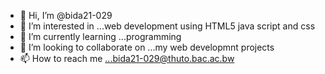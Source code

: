 - 👋 Hi, I’m @bida21-029
- 👀 I’m interested in ...web development using HTML5 java script and css
- 🌱 I’m currently learning ...programming
- 💞️ I’m looking to collaborate on ...my web developmnt projects
- 📫 How to reach me ...bida21-029@thuto.bac.ac.bw

<!---
bida21-029/bida21-029 is a ✨ special ✨ repository because its `README.md` (this file) appears on your GitHub profile.
You can click the Preview link to take a look at your changes.
--->
